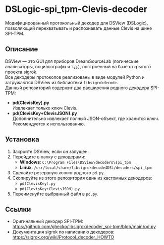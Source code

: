 # DSLogic-spi_tpm-Clevis-decoder
Модифицированный протокольный декодер для DSView (DSLogic), позволяющий перехватывать и распознавать данные Clevis на шине SPI-TPM.

## Описание

DSView — это GUI для приборов DreamSourceLab (логические анализаторы, осциллографы и т.д.), построенный на базе открытого проекта sigrok.  
Все декодеры протоколов реализованы в виде модулей Python и загружаются DSView из библиотеки `libsigrokdecode`.  
Данный репозиторий содержит два расширения родного декодера SPI-TPM:

- **pd(ClevisKey).py**  
  Извлекает только ключ Clevis.
- **pd(ClevisKey+ClevisJSON).py**  
  Дополнительно извлекает полный JSON-объект, где хранится ключ. Рекомендуется к использованию.

## Установка

1. Закройте DSView, если он запущен.
2. Перейдите в папку с декодерами:
   - **Windows**: `C:\Program Files\DSView\decoders\spi_tpm`
   - **Linux**: `/usr/local/share/libsigrokdecode4DSL/decoders/spi_tpm`
3. Сделайте резервную копию родного `pd.py`.
4. Скопируйте из этого репозитория один из кастомных декодеров:
   - `pd(ClevisKey).py`
   - `pd(ClevisKey+ClevisJSON).py`
5. Переименуйте выбранный файл в `pd.py`.

## Ссылки

- Оригинальный декодер SPI-TPМ:  
  https://github.com/ghecko/libsigrokdecoder_spi-tpm/blob/main/pd.py
- Документация sigrok по написанию декодеров:  
  https://sigrok.org/wiki/Protocol_decoder_HOWTO
